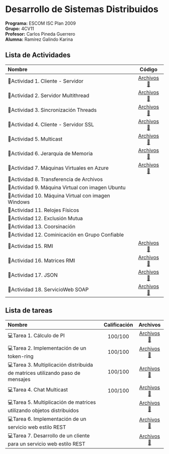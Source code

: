 # Desarrollo de Sistemas Distribuidos

**Programa:** ESCOM ISC Plan 2009    
**Grupo:** 4CV11  
**Profesor:** Carlos Pineda Guerrero     
**Alumna:**  Ramírez Galindo Karina

## Lista de Actividades
|Nombre |Código|
:--- |:---:|
📓Actividad 1. Cliente - Servidor | [Archivos 📁](https://github.com/KarinaRmzG/Desarrollo-de-Sistemas-Distribuidos/tree/main/1.Cliente-Servidor) |
📓Actividad 2. Servidor Multithread  | [Archivos 📁](https://github.com/KarinaRmzG/Desarrollo-de-Sistemas-Distribuidos/tree/main/2.ServidorMultiThread) |
📓Actividad 3. Sincronización Threads | [Archivos 📁](https://github.com/KarinaRmzG/Desarrollo-de-Sistemas-Distribuidos/tree/main/3.SincronizacionThreads) |
📓Actividad 4. Cliente - Servidor SSL | [Archivos 📁](https://github.com/KarinaRmzG/Desarrollo-de-Sistemas-Distribuidos/tree/main/4.Cliente-ServidorSSL) |
📓Actividad 5. Multicast | [Archivos 📁](https://github.com/KarinaRmzG/Desarrollo-de-Sistemas-Distribuidos/tree/main/5.Multicast) |
📓Actividad 6. Jerarquia de Memoria | [Archivos 📁](https://github.com/KarinaRmzG/Desarrollo-de-Sistemas-Distribuidos/tree/main/6.JerarquiaDeMemoria) |
📓Actividad 7. Máquinas Virtuales en Azure | [Archivos 📁](https://github.com/KarinaRmzG/Desarrollo-de-Sistemas-Distribuidos/tree/main/7.Creaci%C3%B3nVM-Ubuntu) |
📓Actividad 8. Transferencia de Archivos |
📓Actividad 9. Máquina Virtual con imagen Ubuntu |
📓Actividad 10. Máquina Virtual con imagen Windows |
📓Actividad 11. Relojes Físicos |
📓Actividad 12. Exclusión Mutua |
📓Actividad 13. Coorsinación |
📓Actividad 12. Cominicación en Grupo Confiable |
📓Actividad 15. RMI | [Archivos 📁](https://github.com/KarinaRmzG/Desarrollo-de-Sistemas-Distribuidos/tree/main/15.RMI) |
📓Actividad 16. Matrices RMI | [Archivos 📁](https://github.com/KarinaRmzG/Desarrollo-de-Sistemas-Distribuidos/tree/main/16.MatricesRMI) |
📓Actividad 17. JSON | [Archivos 📁](https://github.com/KarinaRmzG/Desarrollo-de-Sistemas-Distribuidos/tree/main/17.JSON) |
📓Actividad 18. ServicioWeb SOAP | [Archivos 📁](https://github.com/KarinaRmzG/Desarrollo-de-Sistemas-Distribuidos/tree/main/18.ServiciosWeb) |

## Lista de tareas
|Nombre |Calificación|Archivos|
:--- |:---:|:---:|
💻Tarea 1. Cálculo de PI | 100/100 | [Archivos 📁](https://github.com/KarinaRmzG/Desarrollo-de-Sistemas-Distribuidos/tree/main/Tarea01) |
💻Tarea 2. Implementación de un token-ring  | 100/100 | [Archivos 📁](https://github.com/KarinaRmzG/Desarrollo-de-Sistemas-Distribuidos/tree/main/Tarea02) |
💻Tarea 3. Multiplicación distribuida de matrices utilizando paso de mensajes | 100/100 | [Archivos 📁](https://github.com/KarinaRmzG/Desarrollo-de-Sistemas-Distribuidos/tree/main/Tarea_03) |
💻Tarea 4. Chat Multicast | 100/100 | [Archivos 📁](https://github.com/KarinaRmzG/Desarrollo-de-Sistemas-Distribuidos/tree/main/Tarea_04) |
💻Tarea 5. Multiplicación de matrices utilizando objetos distribuidos | |[Archivos 📁](https://github.com/KarinaRmzG/Desarrollo-de-Sistemas-Distribuidos/tree/main/Tarea_05) |
💻Tarea 6. Implementación de un servicio web estilo REST | |[Archivos 📁](https://github.com/KarinaRmzG/Desarrollo-de-Sistemas-Distribuidos/tree/main/Tarea_06) |
💻Tarea 7. Desarrollo de un cliente para un servicio web estilo REST | |[Archivos 📁](https://github.com/KarinaRmzG/Desarrollo-de-Sistemas-Distribuidos/tree/main/Tarea_07) |
